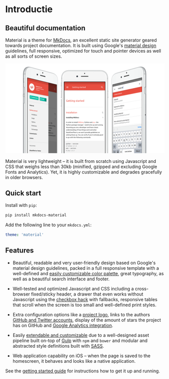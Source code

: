# Introductie

## Beautiful documentation

Material is a theme for [MkDocs][], an excellent static site generator geared
towards project documentation. It is built using Google's [material design][]
guidelines, full responsive, optimized for touch and pointer devices as well
as all sorts of screen sizes.

![Material Screenshot](images/screen.png)

Material is very lightweight – it is built from scratch using Javascript and
CSS that weighs less than 30kb (minified, gzipped and excluding Google Fonts
and Analytics). Yet, it is highly customizable and degrades gracefully in older
browsers.

## Quick start

Install with `pip`:

``` sh
pip install mkdocs-material
```

Add the following line to your `mkdocs.yml`:

``` yaml
theme: 'material'
```

## Features

- Beautiful, readable and very user-friendly design based on Google's material
  design guidelines, packed in a full responsive template with a well-defined
  and [easily customizable color palette][], great typography, as well as a
  beautiful search interface and footer.

- Well-tested and optimized Javascript and CSS including a cross-browser
  fixed/sticky header, a drawer that even works without Javascript using
  the [checkbox hack][] with fallbacks, responsive tables that scroll when
  the screen is too small and well-defined print styles.

- Extra configuration options like a [project logo][], links to the authors
  [GitHub and Twitter accounts][], display of the amount of stars the
  project has on GitHub and [Google Analytics integration][].

- Easily [extendable and customizable][] due to a well-designed asset pipeline
  built on-top of [Gulp][] with `npm` and `bower` and modular and abstracted
  style definitions built with [SASS][].

- Web application capability on iOS – when the page is saved to the homescreen,
  it behaves and looks like a native application.

See the [getting started guide](getting-started.md) for instructions how to get
it up and running.

[MkDocs]: http://www.mkdocs.org
[material design]: https://www.google.com/design/spec/material-design
[checkbox hack]: http://tutorialzine.com/2015/08/quick-tip-css-only-dropdowns-with-the-checkbox-hack/
[project logo]: getting-started.md#adding-a-logo
[easily customizable color palette]: getting-started.md#changing-the-color-palette
[GitHub and Twitter accounts]: getting-started.md#adding-a-github-and-twitter-account
[Google Analytics integration]: getting-started.md#google-analytics-integration
[extendable and customizable]: customization.md
[Gulp]: http://gulpjs.com
[SASS]: http://sass-lang.com
